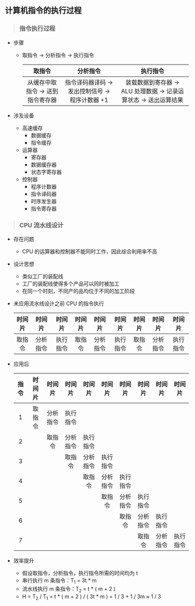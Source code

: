 ## 计算机指令的执行过程

>### 指令执行过程
* 步骤
    * 取指令 → 分析指令 → 执行指令
    
        | 取指令 | 分析指令 | 执行指令 |
        | :----: | :----: | :----: |
        | 从缓存中取指令 → 送到指令寄存器 | 指令译码器译码 → 发出控制信号 → 程序计数器 +1 | 装载数据到寄存器 → ALU 处理数据 → 记录运算状态 → 送出运算结果|
    
* 涉及设备
    * 高速缓存
        * 数据缓存
        * 指令缓存
    * 运算器
        * 寄存器
        * 数据缓存器
        * 状态字寄存器
    * 控制器
        * 程序计数器
        * 指令译码器
        * 时序发生器
        * 指令寄存器

>### CPU 流水线设计
* 存在问题
    * CPU 的运算器和控制器不能同时工作，因此综合利用率不高
* 设计思想
    * 类似工厂的装配线
    * 工厂的装配线使得多个产品可以同时被加工
    * 在同一个时刻，不同产的品均位于不同的加工阶段
* 未应用流水线设计之前 CPU 的指令执行
    
    | 时间片 | 时间片 | 时间片 | 时间片 | 时间片 | 时间片 | 时间片 | 时间片 | 时间片 |
    | :----: | :----: | :----: | :----: | :----: | :----: | :----: | :----: | :----: |
    | 取指令 | 分析指令 | 执行指令 | 取指令 | 分析指令 | 执行指令 | 取指令 | 分析指令 | 执行指令 |
        
* 应用后
    
    | 指令 | 时间片 | 时间片 | 时间片 | 时间片 | 时间片 | 时间片 | 时间片 | 时间片 | 时间片 |
    | :----:| :----: | :----: | :----: | :----: | :----: | :----: | :----: | :----: | :----: |
    | 1 | 取指令 | 分析指令 | 执行指令 |
    | 2 |  | 取指令 | 分析指令 | 执行指令 |
    | 3 |  |  | 取指令 | 分析指令 | 执行指令 |
    | 4 |  |  |  | 取指令 | 分析指令 | 执行指令 |
    | 5 |  |  |  |  | 取指令 | 分析指令 | 执行指令 |
    | 6 |  |  |  |  |  | 取指令 | 分析指令 | 执行指令 |
    | 7 |  |  |  |  |  |  | 取指令 | 分析指令 | 执行指令 |

* 效率提升
    * 假设取指令，分析指令，执行指令所需的时间均为 t
    * 串行执行 m 条指令：T<sub>1</sub> = 3t * m
    * 流水线执行 m 条指令：T<sub>2</sub> = t * ( m + 2 )
    * H = T<sub>2</sub> / T<sub>1</sub> = t * ( m + 2 ) / ( 3t * m ) = 1 / 3 + 1 / 3m ≈ 1 / 3
